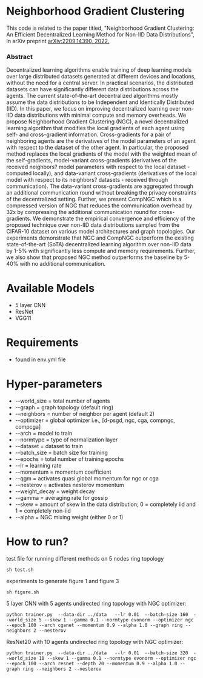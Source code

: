 # Neighborhood Gradient Clustering
This code is related to the paper titled, "Neighborhood Gradient Clustering: An Efficient Decentralized Learning Method for Non-IID Data Distributions", In arXiv preprint [arXiv:2209.14390, 2022.](https://arxiv.org/abs/2209.14390) 

### Abstract
Decentralized learning algorithms enable training of deep learning models over large distributed datasets generated at different devices and locations, without the need for a central server. In practical scenarios, the distributed datasets can have significantly different data distributions across the agents. The current state-of-the-art decentralized algorithms mostly assume the data distributions to be Independent and Identically Distributed (IID). In this paper, we focus on improving decentralized learning over non-IID data distributions with minimal compute and memory overheads. We propose Neighborhood Gradient Clustering (NGC), a novel decentralized learning algorithm that modifies the local gradients of each agent using self- and cross-gradient information. Cross-gradients for a pair of neighboring agents are the derivatives of the model parameters of an agent with respect to the dataset of the other agent. In particular, the proposed method replaces the local gradients of the model with the weighted mean of the self-gradients, model-variant cross-gradients (derivatives of the received neighbors? model parameters with respect to the local dataset - computed locally), and data-variant cross-gradients (derivatives of the local model with respect to its neighbors? datasets - received through communication). The data-variant cross-gradients are aggregated through an additional communication round without breaking the privacy constraints of the decentralized setting. Further, we present CompNGC which is a compressed version of NGC that reduces the communication overhead by 32x by compressing the additional communication round for cross-gradients. We demonstrate the empirical convergence and efficiency of the proposed technique over non-IID data distributions sampled from the CIFAR-10 dataset on various model architectures and graph topologies. Our experiments demonstrate that NGC and CompNGC outperform the existing state-of-the-art (SoTA) decentralized learning algorithm over non-IID data by 1-5% with significantly less compute and memory requirements. Further, we also show that proposed NGC method outperforms the baseline by 5-40% with no additional communication.  

# Available Models
* 5 layer CNN
* ResNet
* VGG11

# Requirements
* found in env.yml file

# Hyper-parameters
* --world_size   = total number of agents
* --graph        = graph topology (default ring)
* --neighbors    = number of neighbor per agent (default 2)
* --optimizer    = global optimizer i.e., [d-psgd, ngc, cga, compngc, compcga]
* --arch         = model to train
* --normtype     = type of normalization layer
* --dataset      = dataset to train
* --batch_size   = batch size for training
* --epochs       = total number of training epochs
* --lr           = learning rate
* --momentum     = momentum coefficient
* --qgm          = activates quasi global momentum for ngc or cga 
* --nesterov     = activates nesterov momentum
* --weight_decay = weight decay
* --gamma        = averaging rate for gossip 
* --skew         = amount of skew in the data distribution; 0 = completely iid and 1 = completely non-iid
* --alpha        = NGC mixing weight (either 0 or 1)

# How to run?

test file for running different methods on 5 nodes ring topology
```
sh test.sh
```

experiments to generate figure 1 and figure 3
```
sh figure.sh
```

5 layer CNN with 5 agents undirected ring topology with NGC optimizer:
```
python trainer.py  --data-dir ../data   --lr 0.01  --batch-size 160  --world_size 5 --skew 1 --gamma 0.1 --normtype evonorm --optimizer ngc --epoch 100 --arch cganet --momentum 0.9 --alpha 1.0 --graph ring --neighbors 2 --nesterov
```

ResNet20 with 10 agents undirected ring topology with NGC optimizer:
```
python trainer.py  --data-dir ../data   --lr 0.01  --batch-size 320  --world_size 10 --skew 1 --gamma 0.1 --normtype evonorm --optimizer ngc --epoch 100 --arch resnet --depth 20 --momentum 0.9 --alpha 1.0 --graph ring --neighbors 2 --nesterov
```
